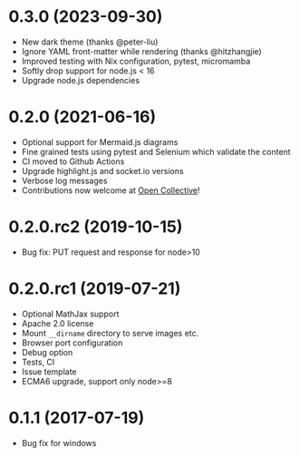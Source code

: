# 0.3.0 (2023-09-30)

- New dark theme (thanks @peter-liu)
- Ignore YAML front-matter while rendering (thanks @hitzhangjie)
- Improved testing with Nix configuration, pytest, micromamba
- Softly drop support for node.js < 16
- Upgrade node.js dependencies

# 0.2.0 (2021-06-16)

- Optional support for Mermaid.js diagrams
- Fine grained tests using pytest and Selenium which validate the content
- CI moved to Github Actions
- Upgrade highlight.js and socket.io versions
- Verbose log messages
- Contributions now welcome at [Open Collective](https://opencollective.com/instant-markdown)!

# 0.2.0.rc2 (2019-10-15)

* Bug fix: PUT request and response for node>10

# 0.2.0.rc1 (2019-07-21)

* Optional MathJax support
* Apache 2.0 license
* Mount `__dirname` directory to serve images etc.
* Browser port configuration
* Debug option
* Tests, CI
* Issue template
* ECMA6 upgrade, support only node>=8

# 0.1.1 (2017-07-19)

* Bug fix for windows
